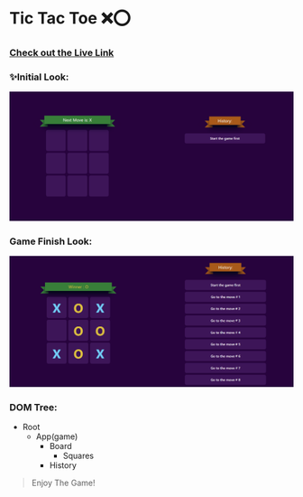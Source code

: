 # Tic Tac Toe ❌⭕

### [Check out the Live Link](URL "https://tic-tac-toe-kappa-one-98.vercel.app/")

### ✨Initial Look:

<img src='/public/freshLook.png' />

### Game Finish Look:

<img src='/public/finalLook.png' />

### DOM Tree:

- Root
  - App(game)
    - Board
      - Squares
    - History

> Enjoy The Game!
